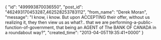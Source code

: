  {
   "id": "499993870036550",
   "post_id": "462493170453287_462528253783112",
   "from_name": "Derek Moran",
   "message": "I know, i know. But upon ACCEPTING their offer, without us realizing it, they then view us as what?.. that we are performing-a-public-function-of-government, that being an AGENT of The BANK OF CANADA in a roundabout way?",
   "created_time": "2013-04-05T19:35:41+0000"
 }
